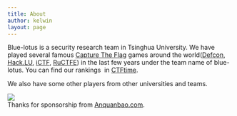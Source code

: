```yaml
---
title: About
author: kelwin
layout: page
---
```


Blue-lotus is a security research team in Tsinghua University. We have played several famous [Capture The Flag](http://ctftime.org/ctf-wtf/) games around the world([Defcon](https://www.defcon.org/), [Hack.LU](http://2012.hack.lu/), [iCTF](http://ictf.cs.ucsb.edu/), [RuCTFE](http://ructf.org/e/2012/)) in the last few years under the team name of blue-lotus. You can find our rankings  in [CTFtime](http://ctftime.org/team/1941/).

We also have some other players from other universities and teams.

<a href="http://www.anquanbao.com" target="_blank"><img src="http://www.anquanbao.com/img/home/logo.jpg" /></a>
<br />
Thanks for sponsorship from <a href="http://www.anquanbao.com" target="_blank">Anquanbao.com</a>.

